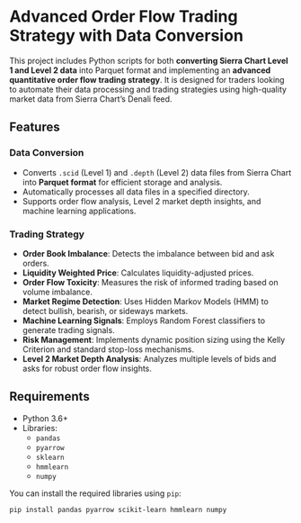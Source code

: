 # Advanced Order Flow Trading Strategy with Data Conversion

This project includes Python scripts for both **converting Sierra Chart Level 1 and Level 2 data** into Parquet format and implementing an **advanced quantitative order flow trading strategy**. It is designed for traders looking to automate their data processing and trading strategies using high-quality market data from Sierra Chart’s Denali feed.

## Features

### Data Conversion
- Converts `.scid` (Level 1) and `.depth` (Level 2) data files from Sierra Chart into **Parquet format** for efficient storage and analysis.
- Automatically processes all data files in a specified directory.
- Supports order flow analysis, Level 2 market depth insights, and machine learning applications.

### Trading Strategy
- **Order Book Imbalance**: Detects the imbalance between bid and ask orders.
- **Liquidity Weighted Price**: Calculates liquidity-adjusted prices.
- **Order Flow Toxicity**: Measures the risk of informed trading based on volume imbalance.
- **Market Regime Detection**: Uses Hidden Markov Models (HMM) to detect bullish, bearish, or sideways markets.
- **Machine Learning Signals**: Employs Random Forest classifiers to generate trading signals.
- **Risk Management**: Implements dynamic position sizing using the Kelly Criterion and standard stop-loss mechanisms.
- **Level 2 Market Depth Analysis**: Analyzes multiple levels of bids and asks for robust order flow insights.

## Requirements

- Python 3.6+
- Libraries:
  - `pandas`
  - `pyarrow`
  - `sklearn`
  - `hmmlearn`
  - `numpy`

You can install the required libraries using `pip`:

```bash
pip install pandas pyarrow scikit-learn hmmlearn numpy
